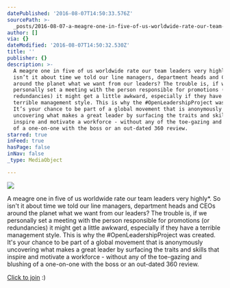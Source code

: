 ```yaml
---
datePublished: '2016-08-07T14:50:33.576Z'
sourcePath: >-
  _posts/2016-08-07-a-meagre-one-in-five-of-us-worldwide-rate-our-team-leaders-v.md
author: []
via: {}
dateModified: '2016-08-07T14:50:32.530Z'
title: ''
publisher: {}
description: >-
  A meagre one in five of us worldwide rate our team leaders very highly*. So
  isn’t it about time we told our line managers, department heads and CEOs
  around the planet what we want from our leaders? The trouble is, if we
  personally set a meeting with the person responsible for promotions (or
  redundancies) it might get a little awkward, especially if they have a
  terrible management style. This is why the #OpenLeadershipProject was created.
  It’s your chance to be part of a global movement that is anonymously
  uncovering what makes a great leader by surfacing the traits and skills that
  inspire and motivate a workforce - without any of the toe-gazing and blushing
  of a one-on-one with the boss or an out-dated 360 review.
starred: true
inFeed: true
hasPage: false
inNav: false
_type: MediaObject

---
```

![](https://the-grid-user-content.s3-us-west-2.amazonaws.com/11215bbc-69a7-48c2-a065-869ef7c4e9fe.jpg)

A meagre one in five of us worldwide rate our team leaders very highly\*. So isn't it about time we told our line managers, department heads and CEOs around the planet what we want from our leaders? The trouble is, if we personally set a meeting with the person responsible for promotions (or redundancies) it might get a little awkward, especially if they have a terrible management style. This is why the \#OpenLeadershipProject was created. It's your chance to be part of a global movement that is anonymously uncovering what makes a great leader by surfacing the traits and skills that inspire and motivate a workforce - without any of the toe-gazing and blushing of a one-on-one with the boss or an out-dated 360 review.

[Click to join][0] :)

[0]: http://www.surveygizmo.com/s3/2940737/The-Open-Leadership-Project "The Open Leadership Project Survey"